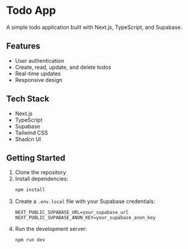 # Todo App

A simple todo application built with Next.js, TypeScript, and Supabase.

## Features

- User authentication
- Create, read, update, and delete todos
- Real-time updates
- Responsive design

## Tech Stack

- Next.js
- TypeScript
- Supabase
- Tailwind CSS
- Shadcn UI

## Getting Started

1. Clone the repository
2. Install dependencies:
   ```bash
   npm install
   ```
3. Create a `.env.local` file with your Supabase credentials:
   ```
   NEXT_PUBLIC_SUPABASE_URL=your_supabase_url
   NEXT_PUBLIC_SUPABASE_ANON_KEY=your_supabase_anon_key
   ```
4. Run the development server:
   ```bash
   npm run dev
   ``` 